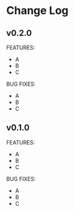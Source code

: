 # Change Log

## v0.2.0
FEATURES:
- A
- B
- C

BUG FIXES:
- A
- B
- C

## v0.1.0
FEATURES:
- A
- B
- C

BUG FIXES:
- A
- B
- C